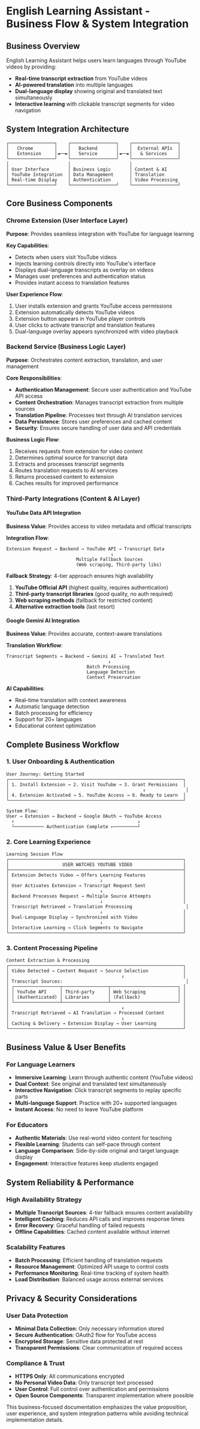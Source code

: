 # English Learning Assistant - Business Flow & System Integration

## Business Overview

English Learning Assistant helps users learn languages through YouTube videos by providing:

- **Real-time transcript extraction** from YouTube videos
- **AI-powered translation** into multiple languages
- **Dual-language display** showing original and translated text simultaneously
- **Interactive learning** with clickable transcript segments for video navigation

## System Integration Architecture

```
┌─────────────────┐    ┌─────────────────┐    ┌─────────────────┐
│   Chrome        │    │   Backend       │    │  External APIs  │
│   Extension     │◄──►│   Service       │◄──►│   & Services    │
└─────────────────┘    └─────────────────┘    └─────────────────┘
│                      │                      │
│ User Interface       │ Business Logic       │ Content & AI
│ YouTube Integration  │ Data Management      │ Translation
│ Real-time Display    │ Authentication       │ Video Processing
└─────────────────┘    └─────────────────┘    └─────────────────┘
```

## Core Business Components

### Chrome Extension (User Interface Layer)

**Purpose**: Provides seamless integration with YouTube for language learning

**Key Capabilities**:

- Detects when users visit YouTube videos
- Injects learning controls directly into YouTube's interface
- Displays dual-language transcripts as overlay on videos
- Manages user preferences and authentication status
- Provides instant access to translation features

**User Experience Flow**:

1. User installs extension and grants YouTube access permissions
2. Extension automatically detects YouTube videos
3. Extension button appears in YouTube player controls
4. User clicks to activate transcript and translation features
5. Dual-language overlay appears synchronized with video playback

### Backend Service (Business Logic Layer)

**Purpose**: Orchestrates content extraction, translation, and user management

**Core Responsibilities**:

- **Authentication Management**: Secure user authentication and YouTube API access
- **Content Orchestration**: Manages transcript extraction from multiple sources
- **Translation Pipeline**: Processes text through AI translation services
- **Data Persistence**: Stores user preferences and cached content
- **Security**: Ensures secure handling of user data and API credentials

**Business Logic Flow**:

1. Receives requests from extension for video content
2. Determines optimal source for transcript data
3. Extracts and processes transcript segments
4. Routes translation requests to AI services
5. Returns processed content to extension
6. Caches results for improved performance

### Third-Party Integrations (Content & AI Layer)

#### YouTube Data API Integration

**Business Value**: Provides access to video metadata and official transcripts

**Integration Flow**:

```
Extension Request → Backend → YouTube API → Transcript Data
                                       ↓
                          Multiple Fallback Sources
                          (Web scraping, Third-party libs)
```

**Fallback Strategy**: 4-tier approach ensures high availability

1. **YouTube Official API** (highest quality, requires authentication)
2. **Third-party transcript libraries** (good quality, no auth required)
3. **Web scraping methods** (fallback for restricted content)
4. **Alternative extraction tools** (last resort)

#### Google Gemini AI Integration

**Business Value**: Provides accurate, context-aware translations

**Translation Workflow**:

```
Transcript Segments → Backend → Gemini AI → Translated Text
                                      ↓
                              Batch Processing
                              Language Detection
                              Context Preservation
```

**AI Capabilities**:

- Real-time translation with context awareness
- Automatic language detection
- Batch processing for efficiency
- Support for 20+ languages
- Educational context optimization

## Complete Business Workflow

### 1. User Onboarding & Authentication

```
User Journey: Getting Started
┌─────────────────────────────────────────────────────────────────┐
│ 1. Install Extension → 2. Visit YouTube → 3. Grant Permissions  │
│                                                  ↓               │
│ 4. Extension Activated → 5. YouTube Access → 6. Ready to Learn  │
└─────────────────────────────────────────────────────────────────┘

System Flow:
User → Extension → Backend → Google OAuth → YouTube Access
  ↑                                              ↓
  └─────────── Authentication Complete ←─────────┘
```

### 2. Core Learning Experience

```
Learning Session Flow
┌─────────────────────────────────────────────────────────────────┐
│                    USER WATCHES YOUTUBE VIDEO                   │
├─────────────────────────────────────────────────────────────────┤
│ Extension Detects Video → Offers Learning Features              │
│                                  ↓                              │
│ User Activates Extension → Transcript Request Sent              │
│                                  ↓                              │
│ Backend Processes Request → Multiple Source Attempts            │
│                                  ↓                              │
│ Transcript Retrieved → Translation Processing                    │
│                                  ↓                              │
│ Dual-Language Display → Synchronized with Video                 │
│                                  ↓                              │
│ Interactive Learning → Click Segments to Navigate               │
└─────────────────────────────────────────────────────────────────┘
```

### 3. Content Processing Pipeline

```
Content Extraction & Processing
┌─────────────────────────────────────────────────────────────────┐
│ Video Detected → Content Request → Source Selection             │
│                                          ↓                      │
│ Transcript Sources:                                              │
│ ┌─────────────────┬─────────────────┬─────────────────────────┐ │
│ │ YouTube API     │ Third-party     │ Web Scraping            │ │
│ │ (Authenticated) │ Libraries       │ (Fallback)              │ │
│ └─────────────────┴─────────────────┴─────────────────────────┘ │
│                                          ↓                      │
│ Transcript Retrieved → AI Translation → Processed Content       │
│                                          ↓                      │
│ Caching & Delivery → Extension Display → User Learning          │
└─────────────────────────────────────────────────────────────────┘
```

## Business Value & User Benefits

### For Language Learners

- **Immersive Learning**: Learn through authentic content (YouTube videos)
- **Dual Context**: See original and translated text simultaneously
- **Interactive Navigation**: Click transcript segments to replay specific parts
- **Multi-language Support**: Practice with 20+ supported languages
- **Instant Access**: No need to leave YouTube platform

### For Educators

- **Authentic Materials**: Use real-world video content for teaching
- **Flexible Learning**: Students can self-pace through content
- **Language Comparison**: Side-by-side original and target language display
- **Engagement**: Interactive features keep students engaged

## System Reliability & Performance

### High Availability Strategy

- **Multiple Transcript Sources**: 4-tier fallback ensures content availability
- **Intelligent Caching**: Reduces API calls and improves response times
- **Error Recovery**: Graceful handling of failed requests
- **Offline Capabilities**: Cached content available without internet

### Scalability Features

- **Batch Processing**: Efficient handling of translation requests
- **Resource Management**: Optimized API usage to control costs
- **Performance Monitoring**: Real-time tracking of system health
- **Load Distribution**: Balanced usage across external services

## Privacy & Security Considerations

### User Data Protection

- **Minimal Data Collection**: Only necessary information stored
- **Secure Authentication**: OAuth2 flow for YouTube access
- **Encrypted Storage**: Sensitive data protected at rest
- **Transparent Permissions**: Clear communication of required access

### Compliance & Trust

- **HTTPS Only**: All communications encrypted
- **No Personal Video Data**: Only transcript text processed
- **User Control**: Full control over authentication and permissions
- **Open Source Components**: Transparent implementation where possible

This business-focused documentation emphasizes the value proposition, user experience, and system
integration patterns while avoiding technical implementation details.
